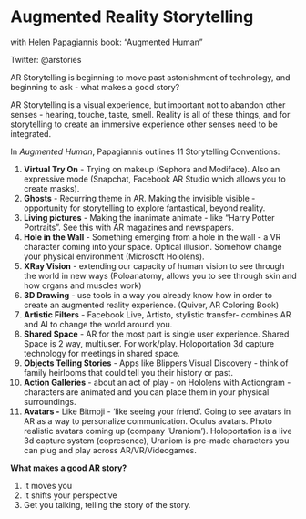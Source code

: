 # Augmented Reality Storytelling
with Helen Papagiannis
book: “Augmented Human”

Twitter: @arstories

AR Storytelling is beginning to move past astonishment of technology, and beginning to ask - what makes a good story? 

AR Storytelling is a visual experience, but important not to abandon other senses - hearing, touche, taste, smell. Reality is all of these things, and for storytelling to create an immersive experience other senses need to be integrated.

In *Augmented Human*, Papagiannis outlines 11 Storytelling Conventions:


1. **Virtual Try On** - Trying on makeup (Sephora and Modiface). Also an expressive mode (Snapchat, Facebook AR Studio which allows you to create masks).
2. **Ghosts** - Recurring theme in AR. Making the invisible visible - opportunity for storytelling to explore fantastical, beyond reality.
3. **Living pictures** - Making the inanimate animate - like “Harry Potter Portraits”. See this with AR magazines and newspapers.
4. **Hole in the Wall** - Something emerging from a hole in the wall - a VR character coming into your space. Optical illusion. Somehow change your physical environment (Microsoft Hololens).
5. **XRay Vision** - extending our capacity of human vision to see through the world in new ways (Poloanatomy, allows you to see through skin and how organs and muscles work)
6. **3D Drawing** - use tools in a way you already know how in order to create an augmented reality experience. (Quiver, AR Coloring Book)
7. **Artistic Filters** - Facebook Live, Artisto, stylistic transfer-  combines AR and AI to change the world around you.
8. **Shared Space** - AR for the most part is single user experience. Shared Space is 2 way, multiuser. For work/play. Holoportation 3d capture technology for meetings in shared space.
9. **Objects Telling Stories** - Apps like Blippers Visual Discovery - think of family heirlooms that could tell you their history or past.
10. **Action Galleries** - about an act of play - on Hololens with Actiongram - characters are animated and you can place them in your physical surroundings.
11. **Avatars -** Like Bitmoji - ‘like seeing your friend’. Going to see avatars in AR as a way to personalize communication. Oculus avatars. Photo realistic avatars coming up (company ‘Uraniom’). Holoportation is a live 3d capture system (copresence), Uraniom is pre-made characters you can plug and play across AR/VR/Videogames.

**What makes a good AR story?**

1. It moves you
2. It shifts your perspective
3. Get you talking, telling the story of the story.

